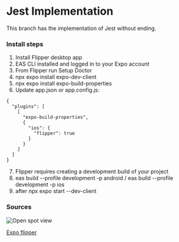 # Jest Implementation

This branch has the implementation of Jest without ending.

### Install steps

1. Install Flipper desktop app
2. EAS CLI installed and logged in to your Expo account
3. From Flipper run Setup Doctor
4. npx expo install expo-dev-client
5. npx expo install expo-build-properties
6. Update app.json or app.config.js:

```
{
  "plugins": [
    [
      "expo-build-properties",
      {
        "ios": {
          "flipper": true
        }
      }
    ]
  ]
}
```

7. Flipper requires creating a development build of your project
8. eas build --profile development -p android / eas build --profile development -p ios
9. after npx expo start --dev-client

### Sources

![Open spot view](https://github.com/gabalfa/open-spot-expo/blob/feature/flipperImplementation/previews/IMG-OPEN-SPOT-1.png)

[Expo flipper](https://docs.expo.dev/guides/using-flipper/)
